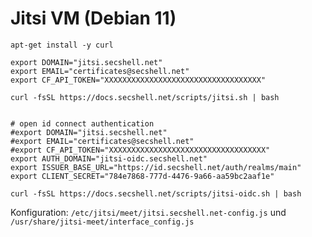 # Jitsi VM (Debian 11)

```shell
apt-get install -y curl

export DOMAIN="jitsi.secshell.net"
export EMAIL="certificates@secshell.net"
export CF_API_TOKEN="XXXXXXXXXXXXXXXXXXXXXXXXXXXXXXXXXXX"

curl -fsSL https://docs.secshell.net/scripts/jitsi.sh | bash


# open id connect authentication
#export DOMAIN="jitsi.secshell.net"
#export EMAIL="certificates@secshell.net"
#export CF_API_TOKEN="XXXXXXXXXXXXXXXXXXXXXXXXXXXXXXXXXXX"
export AUTH_DOMAIN="jitsi-oidc.secshell.net"
export ISSUER_BASE_URL="https://id.secshell.net/auth/realms/main"
export CLIENT_SECRET="784e7868-777d-4476-9a66-aa59bc2aaf1e"

curl -fsSL https://docs.secshell.net/scripts/jitsi-oidc.sh | bash
```

Konfiguration: `/etc/jitsi/meet/jitsi.secshell.net-config.js` und `/usr/share/jitsi-meet/interface_config.js` 


